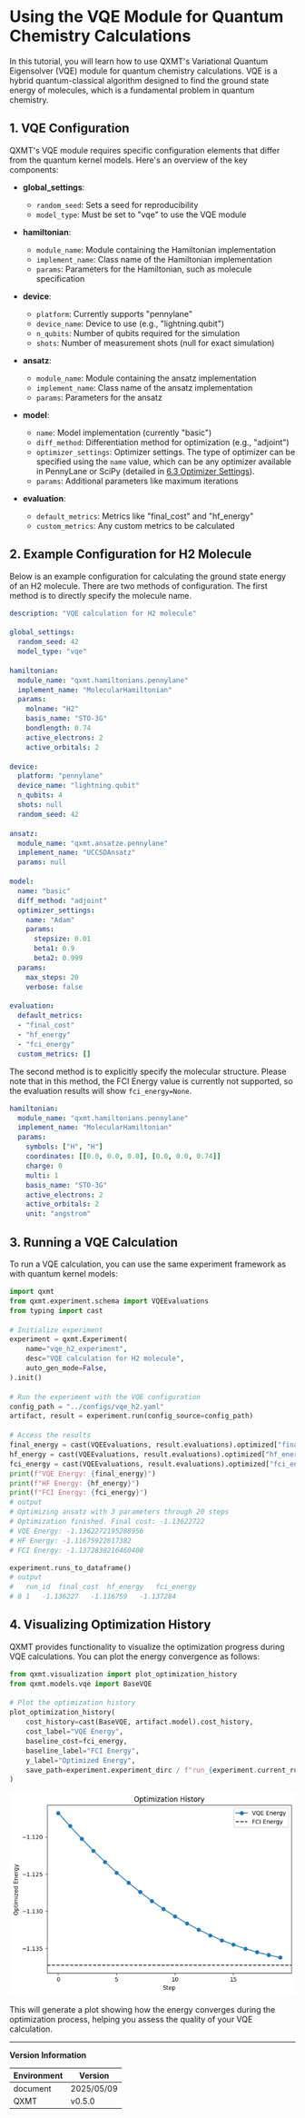 # Using the VQE Module for Quantum Chemistry Calculations

In this tutorial, you will learn how to use QXMT's Variational Quantum Eigensolver (VQE) module for quantum chemistry calculations. VQE is a hybrid quantum-classical algorithm designed to find the ground state energy of molecules, which is a fundamental problem in quantum chemistry.

## 1. VQE Configuration

QXMT's VQE module requires specific configuration elements that differ from the quantum kernel models. Here's an overview of the key components:

- **global_settings**:
  - `random_seed`: Sets a seed for reproducibility
  - `model_type`: Must be set to "vqe" to use the VQE module

- **hamiltonian**:
  - `module_name`: Module containing the Hamiltonian implementation
  - `implement_name`: Class name of the Hamiltonian implementation
  - `params`: Parameters for the Hamiltonian, such as molecule specification

- **device**:
  - `platform`: Currently supports "pennylane"
  - `device_name`: Device to use (e.g., "lightning.qubit")
  - `n_qubits`: Number of qubits required for the simulation
  - `shots`: Number of measurement shots (null for exact simulation)

- **ansatz**:
  - `module_name`: Module containing the ansatz implementation
  - `implement_name`: Class name of the ansatz implementation
  - `params`: Parameters for the ansatz

- **model**:
  - `name`: Model implementation (currently "basic")
  - `diff_method`: Differentiation method for optimization (e.g., "adjoint")
  - `optimizer_settings`: Optimizer settings. The type of optimizer can be specified using the `name` value, which can be any optimizer available in PennyLane or SciPy (detailed in [6.3 Optimizer Settings](./tool_reference.md#63-optimizer-settings)).
  - `params`: Additional parameters like maximum iterations

- **evaluation**:
  - `default_metrics`: Metrics like "final_cost" and "hf_energy"
  - `custom_metrics`: Any custom metrics to be calculated

## 2. Example Configuration for H2 Molecule

Below is an example configuration for calculating the ground state energy of an H2 molecule.
There are two methods of configuration. The first method is to directly specify the molecule name.

```yaml
description: "VQE calculation for H2 molecule"

global_settings:
  random_seed: 42
  model_type: "vqe"

hamiltonian:
  module_name: "qxmt.hamiltonians.pennylane"
  implement_name: "MolecularHamiltonian"
  params:
    molname: "H2"
    basis_name: "STO-3G"
    bondlength: 0.74
    active_electrons: 2
    active_orbitals: 2

device:
  platform: "pennylane"
  device_name: "lightning.qubit"
  n_qubits: 4
  shots: null
  random_seed: 42

ansatz:
  module_name: "qxmt.ansatze.pennylane"
  implement_name: "UCCSDAnsatz"
  params: null

model:
  name: "basic"
  diff_method: "adjoint"
  optimizer_settings:
    name: "Adam"
    params:
      stepsize: 0.01
      beta1: 0.9
      beta2: 0.999
  params:
    max_steps: 20
    verbose: false

evaluation:
  default_metrics:
  - "final_cost"
  - "hf_energy"
  - "fci_energy"
  custom_metrics: []
```

The second method is to explicitly specify the molecular structure. Please note that in this method, the FCI Energy value is currently not supported, so the evaluation results will show `fci_energy=None`.

```yaml
hamiltonian:
  module_name: "qxmt.hamiltonians.pennylane"
  implement_name: "MolecularHamiltonian"
  params:
    symbols: ["H", "H"]
    coordinates: [[0.0, 0.0, 0.0], [0.0, 0.0, 0.74]]
    charge: 0
    multi: 1
    basis_name: "STO-3G"
    active_electrons: 2
    active_orbitals: 2
    unit: "angstrom"
```

## 3. Running a VQE Calculation

To run a VQE calculation, you can use the same experiment framework as with quantum kernel models:

```python
import qxmt
from qxmt.experiment.schema import VQEEvaluations
from typing import cast

# Initialize experiment
experiment = qxmt.Experiment(
    name="vqe_h2_experiment",
    desc="VQE calculation for H2 molecule",
    auto_gen_mode=False,
).init()

# Run the experiment with the VQE configuration
config_path = "../configs/vqe_h2.yaml"
artifact, result = experiment.run(config_source=config_path)

# Access the results
final_energy = cast(VQEEvaluations, result.evaluations).optimized["final_cost"]
hf_energy = cast(VQEEvaluations, result.evaluations).optimized["hf_energy"]
fci_energy = cast(VQEEvaluations, result.evaluations).optimized["fci_energy"]
print(f"VQE Energy: {final_energy}")
print(f"HF Energy: {hf_energy}")
print(f"FCI Energy: {fci_energy}")
# output
# Optimizing ansatz with 3 parameters through 20 steps
# Optimization finished. Final cost: -1.13622722
# VQE Energy: -1.1362272195288956
# HF Energy: -1.11675922817382
# FCI Energy: -1.1372838216460408
```

```python
experiment.runs_to_dataframe()
# output
#   run_id	final_cost	hf_energy	fci_energy
# 0	1	-1.136227	-1.116759	-1.137284
```

## 4. Visualizing Optimization History

QXMT provides functionality to visualize the optimization progress during VQE calculations. You can plot the energy convergence as follows:

```python
from qxmt.visualization import plot_optimization_history
from qxmt.models.vqe import BaseVQE

# Plot the optimization history
plot_optimization_history(
    cost_history=cast(BaseVQE, artifact.model).cost_history,
    cost_label="VQE Energy",
    baseline_cost=fci_energy,
    baseline_label="FCI Energy",
    y_label="Optimized Energy",
    save_path=experiment.experiment_dirc / f"run_{experiment.current_run_id}/optimization.png"
)
```

<img src="../../_static/images/tutorials/vqe/optimization_history.png" alt="history of optimization" title="history of optimization">


This will generate a plot showing how the energy converges during the optimization process, helping you assess the quality of your VQE calculation.

---

**Version Information**

| Environment | Version |
|----------|----------|
| document | 2025/05/09 |
| QXMT| v0.5.0 |
